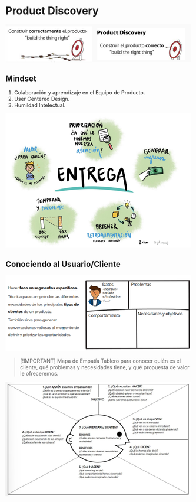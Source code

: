 # Product Discovery

![](img/Pasted%20image%2020240925145433.png)

## Mindset
1. Colaboración y aprendizaje en el Equipo de Producto.
2. User Centered Design.
3. Humildad Intelectual.

![](img/Pasted%20image%2020240925155357.png)


## Conociendo al Usuario/Cliente

![](img/Pasted%20image%2020240925155450.png)


> [!IMPORTANT] Mapa de Empatía
> Tablero para conocer quién es el cliente, qué problemas y necesidades tiene, y qué propuesta de valor le ofreceremos.

![](img/Pasted%20image%2020240925155551.png)
